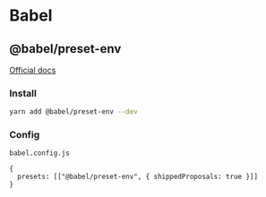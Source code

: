 # Babel

## @babel/preset-env

[Official docs](https://babeljs.io/docs/en/babel-preset-env)

### Install

```sh
yarn add @babel/preset-env --dev
```

### Config

`babel.config.js`

```
{
  presets: [["@babel/preset-env", { shippedProposals: true }]]
}
```
